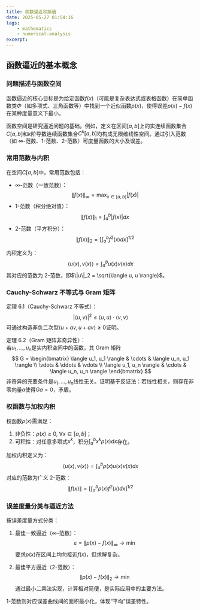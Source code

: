 ```yaml
---
title: 函数逼近和插值
date: 2025-05-27 01:54:16
tags:
    - mathematics
    - numerical-analysis
excerpt: 
---
```

## 函数逼近的基本概念

### 问题描述与函数空间  
函数逼近的核心目标是为给定函数$f(x)$（可能是复杂表达式或表格函数）在简单函数类$\Phi$（如多项式、三角函数等）中找到一个近似函数$p(x)$，使得误差$p(x) - f(x)$在某种度量意义下最小。  

函数空间是研究逼近问题的基础。例如，定义在区间$[a, b]$上的实连续函数集合$C[a, b]$和$k$阶导数连续函数集合$C^k[a, b]$均构成无限维线性空间。通过引入范数（如 ∞-范数、1-范数、2-范数）可度量函数的大小及误差。


### 常用范数与内积  
在空间$C[a, b]$中，常用范数包括：  
- ∞-范数（一致范数）：  
 $$
  \|f(x)\|_{\infty} = \max_{x \in [a,b]} |f(x)|
 $$
- 1-范数（积分绝对值）：  
 $$
  \|f(x)\|_1 = \int_a^b |f(x)| dx
 $$
- 2-范数（平方积分）：  
 $$
  \|f(x)\|_2 = \left[ \int_a^b f^2(x) dx \right]^{1/2}
 $$

内积定义为：  
$$
\langle u(x), v(x) \rangle = \int_a^b u(x) v(x) dx
$$
其对应的范数为 2-范数，即$\|u\|_2 = \sqrt{\langle u, u \rangle}$。


### Cauchy-Schwarz 不等式与 Gram 矩阵  
定理 6.1（Cauchy-Schwarz 不等式）：  
$$
|\langle u, v \rangle|^2 \leq \langle u, u \rangle \cdot \langle v, v \rangle
$$
可通过构造非负二次型$\langle u + av, u + av \rangle \geq 0$证明。  

定理 6.2（Gram 矩阵非奇异性）：  
若$u_1, \ldots, u_n$是实内积空间中的函数，其 Gram 矩阵  
$$
G = 
\begin{bmatrix}
\langle u_1, u_1 \rangle & \cdots & \langle u_n, u_1 \rangle \\
\vdots & \ddots & \vdots \\
\langle u_1, u_n \rangle & \cdots & \langle u_n, u_n \rangle
\end{bmatrix}
$$
非奇异的充要条件是$u_1, \ldots, u_n$线性无关。证明基于反证法：若线性相关，则存在非零向量$a$使得$Ga = 0$，矛盾。


### 权函数与加权内积  
权函数$\rho(x)$需满足：  
1. 非负性：$\rho(x) \geq 0, \ \forall x \in [a, b]$；  
2. 可积性：对任意多项式$x^k$，积分$\int_a^b x^k \rho(x) dx$存在。  

加权内积定义为：  
$$
\langle u(x), v(x) \rangle = \int_a^b \rho(x) u(x) v(x) dx
$$
对应的范数为广义 2-范数：  
$$
\|f(x)\| = \left[ \int_a^b \rho(x) f^2(x) dx \right]^{1/2}
$$


### 误差度量分类与逼近方法  
按误差度量方式分类：  
1. 最佳一致逼近（∞-范数）：  
  $$
   \varepsilon = \|p(x) - f(x)\|_\infty \to \min
  $$
   要求$p(x)$在区间上均匀接近$f(x)$，但求解复杂。  

2. 最佳平方逼近（2-范数）：  
  $$
   \|p(x) - f(x)\|_2 \to \min
  $$
   通过最小二乘法实现，计算相对简便，是实际应用中的主要方法。  

1-范数则对应误差曲线间的面积最小化，体现“平均”误差特性。